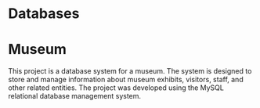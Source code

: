 # Databases
# Museum
This project is a database system for a museum. The system is designed to store and manage information about museum exhibits, visitors, staff, and other related entities. The project was developed using the MySQL relational database management system.
